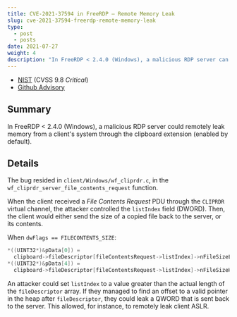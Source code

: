 ```yaml
---
title: CVE-2021-37594 in FreeRDP — Remote Memory Leak
slug: cve-2021-37594-freerdp-remote-memory-leak
type:
  - post
  - posts
date: 2021-07-27
weight: 4
description: "In FreeRDP < 2.4.0 (Windows), a malicious RDP server can remotely leak memory from a client's system through the clipboard extension (enabled by default)."
---
```


* [NIST](https://nvd.nist.gov/vuln/detail/CVE-2021-37594) (CVSS 9.8 *Critical*)
* [Github Advisory](https://github.com/FreeRDP/FreeRDP/security/advisories/GHSA-gw67-q7f9-4cg2)

## Summary

In FreeRDP < 2.4.0 (Windows), a malicious RDP server could remotely leak memory from a client's system through the clipboard extension (enabled by default).

## Details

The bug resided in `client/Windows/wf_cliprdr.c`, in the `wf_cliprdr_server_file_contents_request` function.

When the client received a *File Contents Request* PDU through the `CLIPRDR` virtual channel, the attacker controlled the `listIndex` field (DWORD). Then, the client would either send the size of a copied file back to the server, or its contents.

When `dwFlags == FILECONTENTS_SIZE`:

```c
*((UINT32*)&pData[0]) =
  clipboard->fileDescriptor[fileContentsRequest->listIndex]->nFileSizeLow;
*((UINT32*)&pData[4]) =
  clipboard->fileDescriptor[fileContentsRequest->listIndex]->nFileSizeHigh;
```

An attacker could set `listIndex` to a value greater than the actual length of the `fileDescriptor` array. If they managed to find an offset to a valid pointer in the heap after `fileDescriptor`, they could leak a QWORD that is sent back to the server. This allowed, for instance, to remotely leak client ASLR.

